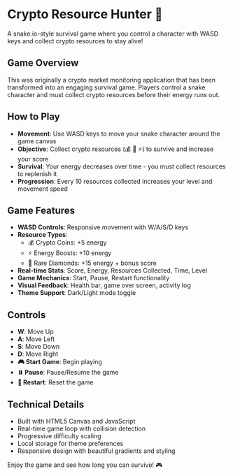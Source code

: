 # Crypto Resource Hunter 🐍

A snake.io-style survival game where you control a character with WASD keys and collect crypto resources to stay alive!

## Game Overview

This was originally a crypto market monitoring application that has been transformed into an engaging survival game. Players control a snake character and must collect crypto resources before their energy runs out.

## How to Play

- **Movement**: Use WASD keys to move your snake character around the game canvas
- **Objective**: Collect crypto resources (💰 💎 ⚡) to survive and increase your score
- **Survival**: Your energy decreases over time - you must collect resources to replenish it
- **Progression**: Every 10 resources collected increases your level and movement speed

## Game Features

- **WASD Controls**: Responsive movement with W/A/S/D keys
- **Resource Types**:
  - 💰 Crypto Coins: +5 energy
  - ⚡ Energy Boosts: +10 energy  
  - 💎 Rare Diamonds: +15 energy + bonus score
- **Real-time Stats**: Score, Energy, Resources Collected, Time, Level
- **Game Mechanics**: Start, Pause, Restart functionality
- **Visual Feedback**: Health bar, game over screen, activity log
- **Theme Support**: Dark/Light mode toggle

## Controls

- **W**: Move Up
- **A**: Move Left  
- **S**: Move Down
- **D**: Move Right
- **🎮 Start Game**: Begin playing
- **⏸️ Pause**: Pause/Resume the game
- **🔄 Restart**: Reset the game

## Technical Details

- Built with HTML5 Canvas and JavaScript
- Real-time game loop with collision detection
- Progressive difficulty scaling
- Local storage for theme preferences
- Responsive design with beautiful gradients and styling

Enjoy the game and see how long you can survive! 🎮